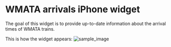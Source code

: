 # WMATA arrivals iPhone widget

The goal of this widget is to provide up-to-date information about the arrival times of WMATA trains.

This is how the widget appears:
![sample_image](https://github.com/user-attachments/assets/dd8aaa8c-76a6-4fcf-8a1b-4e570831e1d0)
